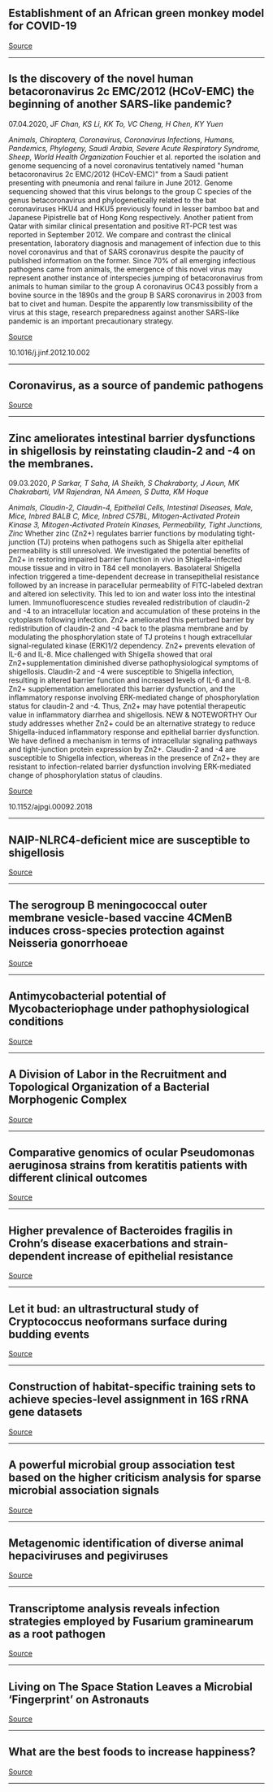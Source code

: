## Establishment of an African green monkey model for COVID-19

[Source](https://www.biorxiv.org/content/10.1101/2020.05.17.100289v1)

---

## Is the discovery of the novel human betacoronavirus 2c EMC/2012 (HCoV-EMC) the beginning of another SARS-like pandemic?
 07.04.2020, _JF Chan, KS Li, KK To, VC Cheng, H Chen, KY Yuen_


_Animals, Chiroptera, Coronavirus, Coronavirus Infections, Humans, Pandemics, Phylogeny, Saudi Arabia, Severe Acute Respiratory Syndrome, Sheep, World Health Organization_
Fouchier et al. reported the isolation and genome sequencing of a novel coronavirus tentatively named "human betacoronavirus 2c EMC/2012 (HCoV-EMC)" from a Saudi patient presenting with pneumonia and renal failure in June 2012. Genome sequencing showed that this virus belongs to the group C species of the genus betacoronavirus and phylogenetically related to the bat coronaviruses HKU4 and HKU5 previously found in lesser bamboo bat and Japanese Pipistrelle bat of Hong Kong respectively. Another patient from Qatar with similar clinical presentation and positive RT-PCR test was reported in September 2012. We compare and contrast the clinical presentation, laboratory diagnosis and management of infection due to this novel coronavirus and that of SARS coronavirus despite the paucity of published information on the former. Since 70% of all emerging infectious pathogens came from animals, the emergence of this novel virus may represent another instance of interspecies jumping of betacoronavirus from animals to human similar to the group A coronavirus OC43 possibly from a bovine source in the 1890s and the group B SARS coronavirus in 2003 from bat to civet and human. Despite the apparently low transmissibility of the virus at this stage, research preparedness against another SARS-like pandemic is an important precautionary strategy.

[Source](https://www.biorxiv.org/content/10.1101/2020.04.26.063032v2)

10.1016/j.jinf.2012.10.002

---

## Coronavirus, as a source of pandemic pathogens

[Source](https://www.biorxiv.org/content/10.1101/2020.04.26.063032v2)

---

## Zinc ameliorates intestinal barrier dysfunctions in shigellosis by reinstating claudin-2 and -4 on the membranes.
 09.03.2020, _P Sarkar, T Saha, IA Sheikh, S Chakraborty, J Aoun, MK Chakrabarti, VM Rajendran, NA Ameen, S Dutta, KM Hoque_


_Animals, Claudin-2, Claudin-4, Epithelial Cells, Intestinal Diseases, Male, Mice, Inbred BALB C, Mice, Inbred C57BL, Mitogen-Activated Protein Kinase 3, Mitogen-Activated Protein Kinases, Permeability, Tight Junctions, Zinc_
Whether zinc (Zn2+) regulates barrier functions by modulating tight-junction (TJ) proteins when pathogens such as Shigella alter epithelial permeability is still unresolved. We investigated the potential benefits of Zn2+ in restoring impaired barrier function in vivo in Shigella-infected mouse tissue and in vitro in T84 cell monolayers. Basolateral Shigella infection triggered a time-dependent decrease in transepithelial resistance followed by an increase in paracellular permeability of FITC-labeled dextran and altered ion selectivity. This led to ion and water loss into the intestinal lumen. Immunofluorescence studies revealed redistribution of claudin-2 and -4 to an intracellular location and accumulation of these proteins in the cytoplasm following infection. Zn2+ ameliorated this perturbed barrier by redistribution of claudin-2 and -4 back to the plasma membrane and by modulating the phosphorylation state of TJ proteins t hough extracellular signal-regulated kinase (ERK)1/2 dependency. Zn2+ prevents elevation of IL-6 and IL-8. Mice challenged with Shigella showed that oral Zn2+supplementation diminished diverse pathophysiological symptoms of shigellosis. Claudin-2 and -4 were susceptible to Shigella infection, resulting in altered barrier function and increased levels of IL-6 and IL-8. Zn2+ supplementation ameliorated this barrier dysfunction, and the inflammatory response involving ERK-mediated change of phosphorylation status for claudin-2 and -4. Thus, Zn2+ may have potential therapeutic value in inflammatory diarrhea and shigellosis. NEW &amp; NOTEWORTHY Our study addresses whether Zn2+ could be an alternative strategy to reduce Shigella-induced inflammatory response and epithelial barrier dysfunction. We have defined a mechanism in terms of intracellular signaling pathways and tight-junction protein expression by Zn2+. Claudin-2 and -4 are susceptible to Shigella infection, whereas in the presence of Zn2+ they are resistant to infection-related barrier dysfunction involving ERK-mediated change of phosphorylation status of claudins.

[Source](https://www.biorxiv.org/content/10.1101/2020.05.16.099929v1)

10.1152/ajpgi.00092.2018

---

## NAIP-NLRC4-deficient mice are susceptible to shigellosis

[Source](https://www.biorxiv.org/content/10.1101/2020.05.16.099929v1)

---

## The serogroup B meningococcal outer membrane vesicle-based vaccine 4CMenB induces cross-species protection against Neisseria gonorrhoeae

[Source](https://www.biorxiv.org/content/10.1101/2020.05.13.094177v1.abstract)

---

## Antimycobacterial potential of Mycobacteriophage under pathophysiological conditions

[Source](https://www.biorxiv.org/content/10.1101/2020.05.16.100123v1)

---

## A Division of Labor in the Recruitment and Topological Organization of a Bacterial Morphogenic Complex

[Source](https://www.biorxiv.org/content/10.1101/847335v2)

---

## Comparative genomics of ocular Pseudomonas aeruginosa strains from keratitis patients with different clinical outcomes

[Source](https://www.biorxiv.org/content/10.1101/2020.05.15.097220v1)

---

## Higher prevalence of Bacteroides fragilis in Crohn’s disease exacerbations and strain-dependent increase of epithelial resistance

[Source](https://www.biorxiv.org/content/10.1101/2020.05.16.099358v1)

---

## Let it bud: an ultrastructural study of Cryptococcus neoformans surface during budding events

[Source](https://www.biorxiv.org/content/10.1101/2020.05.15.098913v1)

---

## Construction of habitat-specific training sets to achieve species-level assignment in 16S rRNA gene datasets

[Source](https://microbiomejournal.biomedcentral.com/articles/10.1186/s40168-020-00841-w)

---

## A powerful microbial group association test based on the higher criticism analysis for sparse microbial association signals

[Source](https://microbiomejournal.biomedcentral.com/articles/10.1186/s40168-020-00834-9)

---

## Metagenomic identification of diverse animal hepaciviruses and pegiviruses

[Source](https://www.biorxiv.org/content/10.1101/2020.05.16.100149v1)

---

## Transcriptome analysis reveals infection strategies employed by Fusarium graminearum as a root pathogen

[Source](https://www.biorxiv.org/content/10.1101/2020.05.17.092288v1)

---

## Living on The Space Station Leaves a Microbial ‘Fingerprint’ on Astronauts

[Source](https://www.sciencealert.com/living-on-the-iss-leaves-a-microbial-fingerprint-on-astronauts)

---

## What are the best foods to increase happiness?

[Source](https://www.edp24.co.uk/features/nutritional-experts-share-their-gut-health-tips-1-6652977)

---


